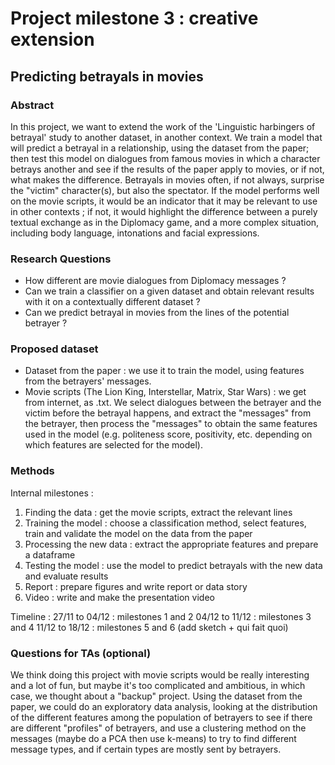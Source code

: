 # Project milestone 3 : creative extension

## Predicting betrayals in movies

### Abstract
In this project, we want to extend the work of the 'Linguistic harbingers of betrayal' study to another dataset, in another context. We train a model that will predict a betrayal in a relationship, using the dataset from the paper; then test this model on dialogues from famous movies in which a character betrays another and see if the results of the paper apply to movies, or if not, what makes the difference. Betrayals in movies often, if not always, surprise the "victim" character(s), but also the spectator. If the model performs well on the movie scripts, it would be an indicator that it may be relevant to use in other contexts ; if not, it would highlight the difference between a purely textual exchange as in the Diplomacy game, and a more complex situation, including body language, intonations and facial expressions.

### Research Questions
- How different are movie dialogues from Diplomacy messages ?
- Can we train a classifier on a given dataset and obtain relevant results with it on a contextually different dataset ?
- Can we predict betrayal in movies from the lines of the potential betrayer ?

### Proposed dataset
- Dataset from the paper : we use it to train the model, using features from the betrayers' messages.
- Movie scripts (The Lion King, Interstellar, Matrix, Star Wars) : we get from internet, as .txt. We select dialogues between the betrayer and the victim before the betrayal happens, and extract the "messages" from the betrayer, then process the "messages" to obtain the same features used in the model (e.g. politeness score, positivity, etc. depending on which features are selected for the model).

### Methods
Internal milestones :
1) Finding the data : get the movie scripts, extract the relevant lines
2) Training the model : choose a classification method, select features, train and validate the model on the data from the paper
3) Processing the new data : extract the appropriate features and prepare a dataframe
4) Testing the model : use the model to predict betrayals with the new data and evaluate results
5) Report : prepare figures and write report or data story
6) Video : write and make the presentation video

Timeline :
27/11 to 04/12 : milestones 1 and 2
04/12 to 11/12 : milestones 3 and 4
11/12 to 18/12 : milestones 5 and 6
(add sketch + qui fait quoi)

### Questions for TAs (optional)
We think doing this project with movie scripts would be really interesting and a lot of fun, but maybe it's too complicated and ambitious, in which case, we thought about a "backup" project. Using the dataset from the paper, we could do an exploratory data analysis, looking at the distribution of the different features among the population of betrayers to see if there are different "profiles" of betrayers, and use a clustering method on the messages (maybe do a PCA then use k-means) to try to find different message types, and if certain types are mostly sent by betrayers. 
